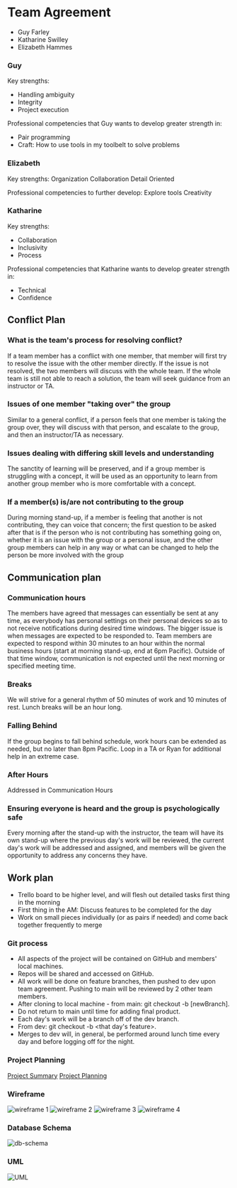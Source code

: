 # Team Agreement

- Guy Farley
- Katharine Swilley
- Elizabeth Hammes

### Guy

Key strengths:

- Handling ambiguity
- Integrity
- Project execution

Professional competencies that Guy wants to develop greater strength in:

- Pair programming
- Craft: How to use tools in my toolbelt to solve problems

### Elizabeth

Key strengths:
Organization
Collaboration
Detail Oriented

Professional competencies to further develop:
Explore tools
Creativity

### Katharine

Key strengths:

- Collaboration
- Inclusivity
- Process

Professional competencies that Katharine wants to develop greater strength in:

- Technical
- Confidence

## Conflict Plan

### What is the team's process for resolving conflict?

If a team member has a conflict with one member, that member will first try to resolve the issue with the other member directly. If the issue is not resolved, the two members will discuss with the whole team. If the whole team is still not able to reach a solution, the team will seek guidance from an instructor or TA.

### Issues of one member "taking over" the group

Similar to a general conflict, if a person feels that one member is taking the group over, they will discuss with that person, and escalate to the group, and then an instructor/TA as necessary.

### Issues dealing with differing skill levels and understanding

The sanctity of learning will be preserved, and if a group member is struggling with a concept, it will be used as an opportunity to learn from another group member who is more comfortable with a concept.

### If a member(s) is/are not contributing to the group

During morning stand-up, if a member is feeling that another is not contributing, they can voice that concern; the first question to be asked after that is if the person who is not contributing has something going on, whether it is an issue with the group or a personal issue, and the other group members can help in any way or what can be changed to help the person be more involved with the group

## Communication plan

### Communication hours

The members have agreed that messages can essentially be sent at any time, as everybody has personal settings on their personal devices so as to not receive notifications during desired time windows. The bigger issue is when messages are expected to be responded to. Team members are expected to respond within 30 minutes to an hour within the normal business hours (start at morning stand-up, end at 6pm Pacific). Outside of that time window, communication is not expected until the next morning or specified meeting time.

### Breaks

We will strive for a general rhythm of 50 minutes of work and 10 minutes of rest. Lunch breaks will be an hour long.

### Falling Behind

If the group begins to fall behind schedule, work hours can be extended as needed, but no later than 8pm Pacific. Loop in a TA or Ryan for additional help in an extreme case.

### After Hours

Addressed in Communication Hours

### Ensuring everyone is heard and the group is psychologically safe

Every morning after the stand-up with the instructor, the team will have its own stand-up where the previous day's work will be reviewed, the current day's work will be addressed and assigned, and members will be given the opportunity to address any concerns they have.

## Work plan

- Trello board to be higher level, and will flesh out detailed tasks first thing in the morning
- First thing in the AM: Discuss features to be completed for the day
- Work on small pieces individually (or as pairs if needed) and come back together frequently to merge

### Git process

- All aspects of the project will be contained on GitHub and members' local machines.
- Repos will be shared and accessed on GitHub.
- All work will be done on feature branches, then pushed to dev upon team agreement. Pushing to main will be reviewed by 2 other team members.
- After cloning to local machine - from main: git checkout -b [newBranch].
- Do not return to main until time for adding final product.
- Each day's work will be a branch off of the dev branch.
- From dev: git checkout -b <that day's feature>.
- Merges to dev will, in general, be performed around lunch time every day and before logging off for the night.

### Project Planning

[Project Summary](https://docs.google.com/document/d/1mJnaZ_jRQSlwEz6j8QmTB3I2H22zZU46hN369N7PO8g/edit?usp=sharing)
[Project Planning](https://github.com/orgs/Team-KEG/projects/2)

### Wireframe

![wireframe 1](./assets/homepage.png)
![wireframe 2](./assets/main-library.png)
![wireframe 3](./assets/show-pages.png)
![wireframe 4](./assets/user-account.png)

### Database Schema

![db-schema](./assets/db-schema.png)

### UML

![UML](./assets/uml.png)